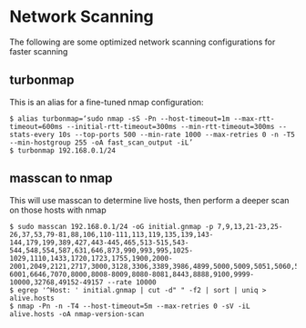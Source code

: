 # Network Scanning
The following are some optimized network scanning configurations for faster scanning

## turbonmap

This is an alias for a fine-tuned nmap configuration:
```
$ alias turbonmap=‘sudo nmap -sS -Pn --host-timeout=1m --max-rtt-timeout=600ms --initial-rtt-timeout=300ms --min-rtt-timeout=300ms --stats-every 10s --top-ports 500 --min-rate 1000 --max-retries 0 -n -T5 --min-hostgroup 255 -oA fast_scan_output -iL’
$ turbonmap 192.168.0.1/24
```
## masscan to nmap
This will use masscan to determine live hosts, then perform a deeper scan on those hosts with nmap
```
$ sudo masscan 192.168.0.1/24 -oG initial.gnmap -p 7,9,13,21-23,25-26,37,53,79-81,88,106,110-111,113,119,135,139,143-144,179,199,389,427,443-445,465,513-515,543-544,548,554,587,631,646,873,990,993,995,1025-1029,1110,1433,1720,1723,1755,1900,2000-2001,2049,2121,2717,3000,3128,3306,3389,3986,4899,5000,5009,5051,5060,5101,5190,5357,5432,5631,5666,5800,5900,6000-6001,6646,7070,8000,8008-8009,8080-8081,8443,8888,9100,9999-10000,32768,49152-49157 --rate 10000
$ egrep '^Host: ' initial.gnmap | cut -d" " -f2 | sort | uniq > alive.hosts
$ nmap -Pn -n -T4 --host-timeout=5m --max-retries 0 -sV -iL alive.hosts -oA nmap-version-scan
```
